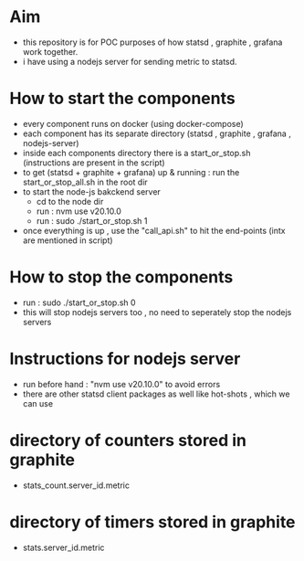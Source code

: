 

# Aim
- this repository is for POC purposes of how statsd , graphite , grafana work together.
- i have using a nodejs server for sending metric to statsd.

# How to start the components
- every component runs on docker (using docker-compose)
- each component has its separate directory (statsd , graphite , grafana , nodejs-server)
- inside each components directory there is a start_or_stop.sh  (instructions are present in the script)
- to get (statsd + graphite + grafana) up & running : run the start_or_stop_all.sh in the root dir
- to start the node-js bakckend server
    - cd to the node dir
    - run : nvm use v20.10.0
    - run : sudo ./start_or_stop.sh 1
- once everything is up , use the "call_api.sh" to hit the end-points (intx are mentioned in script)


# How to stop the components
- run : sudo ./start_or_stop.sh 0
- this will stop nodejs servers too , no need to seperately stop the nodejs servers


# Instructions for nodejs server
- run before hand : "nvm use v20.10.0" to avoid errors
- there are other statsd client packages as well like hot-shots , which we can use


# directory of counters stored in graphite
- stats_count.server_id.metric


# directory of timers stored in graphite
- stats.server_id.metric